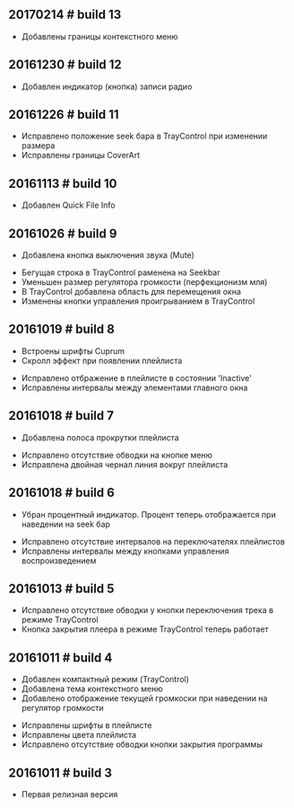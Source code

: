 20170214 # build 13
-------------------
+ Добавлены границы контекстного меню

20161230 # build 12
-------------------
+ Добавлен индикатор (кнопка) записи радио  

20161226 # build 11
-------------------
* Исправлено положение seek бара в TrayControl при изменении размера  
* Исправлены границы CoverArt

20161113 # build 10
-------------------
+ Добавлен Quick File Info  

20161026 # build 9
-------------------
+ Добавлена кнопка выключения звука (Mute)  
* Бегущая строка в TrayControl раменена на Seekbar  
* Уменьшен размер регулятора громкости (перфекционизм мля)  
* В TrayControl добавлена область для перемещения окна  
* Изменены кнопки управления проигрыванием в TrayControl  

20161019 # build 8
-------------------
+ Встроены шрифты Cuprum   
+ Скролл эффект при появлении плейлиста  
* Исправлено отбражение в плейлисте в состоянии 'Inactive'
* Исправлены интервалы между элементами главного окна  

20161018 # build 7
-------------------
+ Добавлена полоса прокрутки плейлиста  
* Исправлено отсутствие обводки на кнопке меню  
* Исправлена двойная чернал линия вокруг плейлиста  

20161018 # build 6
-------------------
- Убран процентный индикатор. Процент теперь отображается при наведении на seek бар  
* Исправлено отсутствие интервалов на переключателях плейлистов  
* Исправлены интервалы между кнопками управления воспроизведением  

20161013 # build 5
-------------------
* Исправлено отсутствие обводки у кнопки переключения трека в режиме TrayControl  
* Кнопка закрытия плеера в режиме TrayControl теперь работает  

20161011 # build 4
-------------------
+ Добавлен компактный режим (TrayControl)  
+ Добавлена тема контекстного меню  
+ Добавлено отображение текущей громкоски при наведении на регулятор громкости  
* Исправлены шрифты в плейлисте  
* Исправлены цвета плейлиста  
* Исправлено отсутствие обводки кнопки закрытия программы  

20161011 # build 3
-------------------
* Первая релизная версия
